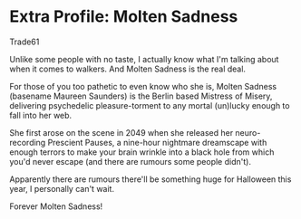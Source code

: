 # Extra Profile: Molten Sadness

Trade61

Unlike some people with no taste, I actually know what I'm talking about when it comes to walkers. And Molten Sadness is the real deal.

For those of you too pathetic to even know who she is, Molten Sadness (basename Maureen Saunders) is the Berlin based Mistress of Misery, delivering psychedelic pleasure-torment to any mortal (un)lucky enough to fall into her web.

She first arose on the scene in 2049 when she released her neuro-recording Prescient Pauses, a nine-hour nightmare dreamscape with enough terrors to make your brain wrinkle into a black hole from which you'd never escape (and there are rumours some people didn't).

Apparently there are rumours there'll be something huge for Halloween this year, I personally can't wait.

Forever Molten Sadness!
